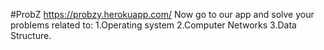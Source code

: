 #ProbZ
https://probzy.herokuapp.com/
Now go to our app and solve your problems related to:
1.Operating system
2.Computer Networks
3.Data Structure.
